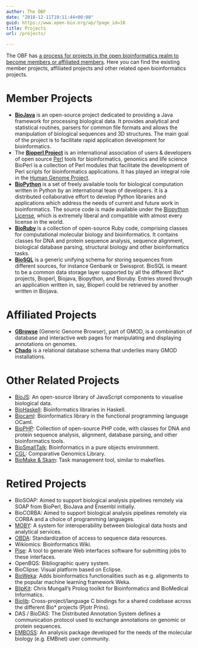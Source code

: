 ```yaml
---
author: The OBF
date: "2018-12-11T19:11:44+00:00"
guid: https://www.open-bio.org/wp/?page_id=18
title: Projects
url: /projects/

---
```


The OBF has [a process for  projects in the open bioinformatics realm to become members or affiliated members](/adding-projects/). Here you can find the existing member projects, affiliated projects and other related open bioinformatics projects.

# Member Projects


* **[BioJava](http://biojava.org/)** is an open-source project dedicated to providing a Java framework for processing biological data. It provides analytical and statistical routines, parsers for common file formats and allows the manipulation of biological sequences and 3D structures. The main goal of the project is to facilitate rapid application development for bioinformatics.
* The **[Bioperl Project](http://bioperl.org/)** is an international association of users & developers of open source [Perl](https://en.wikipedia.org/wiki/Perl) tools for bioinformatics, genomics and life science BioPerl is a collection of Perl modules that facilitate the development of Perl scripts for bioinformatics applications. It has played an integral role in the [Human Genome Project](https://en.wikipedia.org/wiki/Human_Genome_Project).
* [**BioPython**](https://biopython.org/) is a set of freely available tools for biological computation written in Python by an international team of developers. It is a distributed collaborative effort to develop Python libraries and applications which address the needs of current and future work in bioinformatics. The source code is made available under the [Biopython License](https://github.com/biopython/biopython/blob/master/LICENSE.rst), which is extremely liberal and compatible with almost every license in the world.
* [**BioRuby**](http://www.bioruby.org/) is a collection of open-source Ruby code, comprising classes for computational molecular biology and bioinformatics. It contains classes for DNA and protein sequence analysis, sequence alignment, biological database parsing, structural biology and other bioinformatics tasks.
* [**BioSQL**](https://biosql.org/wiki/Main_Page) is a generic unifying schema for storing sequences from different sources, for instance Genbank or Swissprot. BioSQL is meant to be a common data storage layer supported by all the different Bio* projects, Bioperl, Biojava, Biopython, and Bioruby. Entries stored through an application written in, say, Bioperl could be retrieved by another written in Biojava.

# Affiliated Projects

* [**GBrowse**](https://gmod.org/) (Generic Genome Browser), part of GMOD, is a combination of database and interactive web pages for manipulating and displaying annotations on genomes.
* [**Chado**](https://gmod.org/wiki/Chado) is a relational database schema that underlies many GMOD installations.

# Other Related Projects

* [BioJS](http://biojs.net/): An open-source library of JavaScript components to visualise biological data.
* [BioHaskell](http://biohaskell.org/): Bioinformatics libraries in Haskell.
* [Biocaml](http://biocaml.org/): Bioinformatics library in the functional programming language OCaml.
* [BioPHP](http://biophp.org/): Collection of open-source PHP code, with classes for DNA and protein sequence analysis, alignment, database parsing, and other bioinformatics tools.
* [BioSmallTalk](https://biosmalltalk.github.io/): Bioinformatics in a pure objects environment.
* [CGL](https://www.yandell-lab.org/software/cgl.html): Comparative Genomics Library.
* [BioMake & Skam](https://skam.sourceforge.net/): Task management tool, similar to makefiles.

# Retired Projects


* BioSOAP: Aimed to support biological analysis pipelines remotely via SOAP from BioPerl, BioJava and Ensembl initially.
* BioCORBA: Aimed to support biological analysis pipelines remotely via CORBA and a choice of programming languages.
* [MOBY](http://biomoby.open-bio.org/): A system for interoperability between biological data hosts and analytical services.
* [OBDA](http://obda.open-bio.org/): Standardization of access to sequence data resources.
* Wikiomics: Bioinformatics Wiki.
* [Pise](https://pubmed.ncbi.nlm.nih.gov/12511068/): A tool to generate Web interfaces software for submitting jobs to these interfaces.
* OpenBQS: Bibliographic query system.
* BioClipse: Visual platform based on Eclipse.
* [BioWeka](https://sourceforge.net/projects/bioweka/): Adds bioinformatics functionalities such as e.g. alignments to the popular machine learning framework Weka.
* [BlipKit](https://github.com/cmungall/blipkit): Chris Mungall’s Prolog toolkit for Bioinformatics and BioMedical Informatics.
* [Biolib](https://github.com/biolib/obf-biolib): Cross-project/language C bindings for a shared codebase across the different Bio* projects (Pjotr Prins).
* DAS / BioDAS: The Distributed Annotation System defines a communication protocol used to exchange annotations on genomic or protein sequences.
* [EMBOSS](https://emboss.sourceforge.net/): An analysis package developed for the needs of the molecular biology (e.g. EMBnet) user community. 
